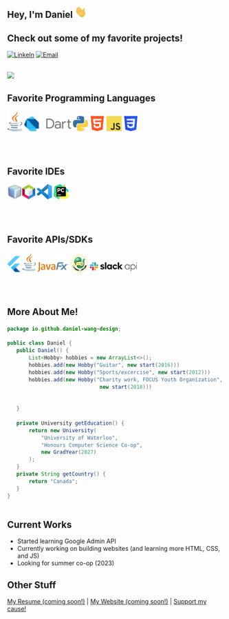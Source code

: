 ## Hey, I'm Daniel  <img src="images/waving.gif" alt="waving hand" width="28px" height="28px"> 

## Check out some of my favorite projects! 

[![LinkeIn](https://img.shields.io/badge/Daniel_Wang-blue?style=flat-square&logo=Linkedin&logoColor=white)](https://www.linkedin.com/in/danielwang04/) [![Email](https://img.shields.io/badge/-daniel.wang@focusyouth.ca-c14438?style=flat-square&logo=Gmail&logoColor=white)](mailto:daniel.wang@focusyouth.ca)

<br>

<img src= "https://github-readme-stats.vercel.app/api/top-langs/?username=daniel-wang-design">

<h2>Favorite Programming Languages</h2>
<img src="images/java.png" width="35"/>
<img src="images/dart.png" width="110"/>
<img src="images/python.png" width="35"/> 
<img src="images/html.png" width="35"/>
<img src="images/javascript.png" width="35"/>
<img src="images/css.png" width="35"/>

<br></br> 

<h2>Favorite IDEs</h2>
<img src="images/netbeans.png" width="35"/><img src="images/apache-netbeans.png" width="30"/>
<img src="images/vscode.png" width="35"/>
<img src="images/pycharm.png" width="35"/>

<br></br> 

<h2>Favorite APIs/SDKs</h2>
<img src="images/flutter.png" width="30"/>
<img src="images/javafx.png" width="110"/>
<img src="images/arcade.png" width="40"/>
<img src="images/slack-api.png" width="110"/>

 <br></br> 

 <h2>More About Me!</h2>

 ```java
 package io.github.daniel-wang-design;

 public class Daniel {
	public Daniel() {
		List<Hobby> hobbies = new ArrayList<>();
		hobbies.add(new Hobby("Guitar", new start(2016)))
		hobbies.add(new Hobby("Sports/excercise", new start(2012)))
		hobbies.add(new Hobby("Charity work, FOCUS Youth Organization", 
		                       new start(2018)))


	}

	private University getEducation() {
		return new University(
			"University of Waterloo", 
			"Honours Computer Science Co-op", 
			new GradYear(2027)
		);
	}
	private String getCountry() {
		return "Canada";
	}
}
	
 ```
 
## Current Works

 * Started learning Google Admin API
 * Currently working on building websites (and learning more HTML, CSS, and JS)
 * Looking for summer co-op (2023)
 
## Other Stuff

[My Resume (coming soon!)](https://drive.google.com/file/d/1uxq1shtoVfoD8D4sD5MHN3drGVA50vlz/view?usp=sharing) | [My Website (coming soon!)](daniel-wang-design.github.io) | [Support my cause!](https://www.canadahelps.org/en/charities/focus-youth-organization/)


 
 